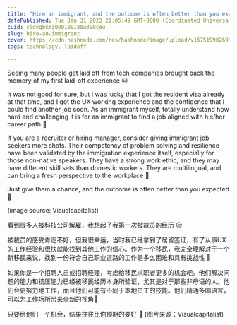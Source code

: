 ```yaml
---
title: "Hire an immigrant, and the outcome is often better than you expected"
datePublished: Tue Jan 31 2023 21:05:49 GMT+0000 (Coordinated Universal Time)
cuid: cldkqbkmz000109i80w390ceu
slug: hire-an-immigrant
cover: https://cdn.hashnode.com/res/hashnode/image/upload/v1675199026975/abd3fb66-6622-431e-b928-2ca1be706c5e.jpeg
tags: technology, laidoff

---
```


Seeing many people get laid off from tech companies brought back the memory of my first laid-off experience 😑

It was not good for sure, but I was lucky that I got the resident visa already at that time, and I got the UX working experience and the confidence that I could find another job soon. As an immigrant myself, totally understand how hard and challenging it is for an immigrant to find a job aligned with his/her career path 🥲

If you are a recruiter or hiring manager, consider giving immigrant job seekers more shots. Their competency of problem solving and resilience have been validated by the immigration experience itself, especially for those non-native speakers. They have a strong work ethic, and they may have different skill sets than domestic workers. They are multilingual, and can bring a fresh perspective to the workplace 💪

Just give them a chance, and the outcome is often better than you expected 🌈

(image source: Visualcapitalist)

看到很多人被科技公司解雇，我想起了我第一次被裁员的经历 😑

被裁员的感受肯定不好，但我很幸运，当时我已经拿到了居留签证，有了从事UX的工作经验和很快就能找到其他工作的信心。作为一个移民，我完全理解对于一个新移民来说，找到一份符合自己职业道路的工作是多么困难和具有挑战性 🥲

如果你是一个招聘人员或招聘经理，考虑给移民求职者更多的机会吧。他们解决问题的能力和抗压能力已经被移民经历本身所验证，尤其是对于那些非母语的人。他们会更努力地工作，而且他们可能有不同于本地员工的技能。他们精通多国语言，可以为工作场所带来全新的视角💪

只要给他们一个机会，结果往往比你预期的要好 🌈 (图片来源：Visualcapitalist)
